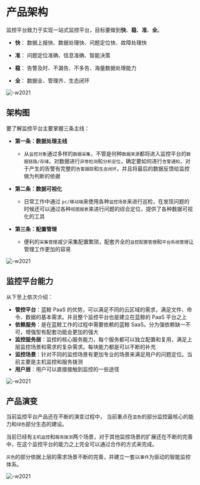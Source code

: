 # 产品架构

监控平台致力于实现一站式监控平台，目标要做到**快**、**稳**、**准**、**全**。

* **快**： 数据上报快、数据处理快、问题定位快、故障处理快

* **准**： 问题定位准确、信息准确、智能决策

* **稳**： 告警及时、不漏告、不多告、海量数据处理能力

* **全**： 数据全、管理齐、生态闭环

![-w2021](media/15743941673730.jpg)

## 架构图

要了解监控平台主要掌握三条主线：

* **第一条：数据处理主线**
    * 从`监控对象`通过多样的`数据采集`，不管是何种`数据来源`都将进入监控平台的`数据链路/存储`，对数据进行`异常检测`和`分析定位`，确定要如何进行`告警通知`，对于产生的告警有完整的`告警跟踪`和`生态闭环`，并且将最后的数据反馈给监控做为判断的依据

* **第二条：数据可视化**
    * 日常工作中通过 `pc/移动端`来使用各种`监控场景`来进行巡检，在发现问题的时候还可以通过各种`视图报表`来进行问题的综合定位，提供了各种数据可视化的工具

* **第三条：配置管理**
    * 便利的`采集管理`减少采集配置繁琐，配套齐全的`监控配置管理`和`平台系统管理`让管理工作更加的容易

![-w2021](media/15743917685087.jpg)

## 监控平台能力

从下至上依次介绍：

* **管控平台**：蓝鲸 PaaS 的优势，可以满足不同的云区域的需求，满足文件、命令、数据的基本需求。并且整个监控平台也是建立在蓝鲸的 PaaS 平台之上
* **依赖服务**：是在蓝鲸工作的过程中需要依赖的蓝鲸 SaaS。分为强依赖缺一不可，增强型有配套功能会更加的强大
* **监控服务层**：监控的核心服务能力，每个服务都可以独立配置和复用，满足上层监控场景和需求的复杂需求。每块能力都是可以不断的补充
* **监控场景**：针对不同的监控场景有更加专业的场景来满足用户的问题定位。当前主要是主机监控和服务拨测
* **用户层**：用户可以直接接触到监控的一些途径

![-w2021](media/15743891014248.jpg)

## 产品演变

当前监控平台产品还在不断的演变过程中， 当前重点在`蓝色`的部分监控最核心的能力和`绿色`部分生态的建设。

当前已经有`主机监控`和`服务拨测`两个场景，对于其他监控场景的扩展还在不断的完善中，在这个监控平台的能力之上完全可以通过合作的方式来完成。

`灰色`的部分依据上层的需求场景不断的完善，并建立一套以`事件`为驱动的智能监控体系。

![-w2021](media/15744111248853.jpg)
